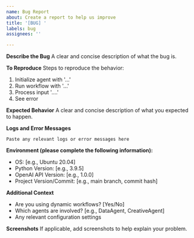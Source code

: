 ```yaml
---
name: Bug Report
about: Create a report to help us improve
title: '[BUG] '
labels: bug
assignees: ''

---
```


**Describe the Bug**
A clear and concise description of what the bug is.

**To Reproduce**
Steps to reproduce the behavior:
1. Initialize agent with '...'
2. Run workflow with '...'
3. Process input '....'
4. See error

**Expected Behavior**
A clear and concise description of what you expected to happen.

**Logs and Error Messages**
```
Paste any relevant logs or error messages here
```

**Environment (please complete the following information):**
- OS: [e.g., Ubuntu 20.04]
- Python Version: [e.g., 3.9.5]
- OpenAI API Version: [e.g., 1.0.0]
- Project Version/Commit: [e.g., main branch, commit hash]

**Additional Context**
- Are you using dynamic workflows? [Yes/No]
- Which agents are involved? [e.g., DataAgent, CreativeAgent]
- Any relevant configuration settings

**Screenshots**
If applicable, add screenshots to help explain your problem. 